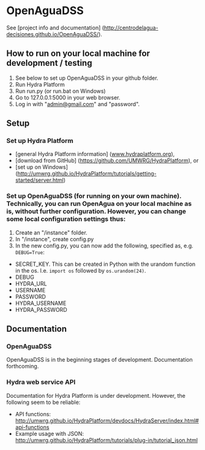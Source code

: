 # OpenAguaDSS

See [project info and documentation] (http://centrodelagua-decisiones.github.io/OpenAguaDSS/).

## How to run on your local machine for development / testing

1. See below to set up OpenAguaDSS in your github folder.
2. Run Hydra Platform
3. Run run.py (or run.bat on Windows)
4. Go to 127.0.0.1:5000 in your web browser.
5. Log in with "admin@gmail.com" and "password".

## Setup

### Set up Hydra Platform

* [general Hydra Platform information] (www.hydraplatform.org),
* [download from GitHub] (https://github.com/UMWRG/HydraPlatform), or
* [set up on Windows] (http://umwrg.github.io/HydraPlatform/tutorials/getting-started/server.html)

### Set up OpenAguaDSS (for running on your own machine). Technically, you can run OpenAgua on your local machine as is, without further configuration. However, you can change some local configuration settings thus:

1. Create an "/instance" folder.
2. In "/instance", create config.py
3. In the new config.py, you can now add the following, specified as, e.g. `DEBUG=True`:
* SECRET_KEY. This can be created in Python with the urandom function in the os. I.e. `import os` followed by `os.urandom(24)`.
* DEBUG
* HYDRA_URL
* USERNAME
* PASSWORD
* HYDRA_USERNAME
* HYDRA_PASSWORD

## Documentation

### OpenAguaDSS
OpenAguaDSS is in the beginning stages of development. Documentation forthcoming.

### Hydra web service API
Documentation for Hydra Platform is under development. However, the following seem to be reliable:
* API functions: http://umwrg.github.io/HydraPlatform/devdocs/HydraServer/index.html#api-functions
* Example usage with JSON: http://umwrg.github.io/HydraPlatform/tutorials/plug-in/tutorial_json.html